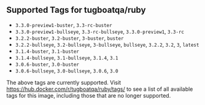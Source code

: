 ## Supported Tags for tugboatqa/ruby

* `3.3.0-preview1-buster`, `3.3-rc-buster`
* `3.3.0-preview1-bullseye`, `3.3-rc-bullseye`, `3.3.0-preview1`, `3.3-rc`
* `3.2.2-buster`, `3.2-buster`, `3-buster`, `buster`
* `3.2.2-bullseye`, `3.2-bullseye`, `3-bullseye`, `bullseye`, `3.2.2`, `3.2`, `3`, `latest`
* `3.1.4-buster`, `3.1-buster`
* `3.1.4-bullseye`, `3.1-bullseye`, `3.1.4`, `3.1`
* `3.0.6-buster`, `3.0-buster`
* `3.0.6-bullseye`, `3.0-bullseye`, `3.0.6`, `3.0`

The above tags are currently supported. Visit https://hub.docker.com/r/tugboatqa/ruby/tags/ to see a list of all available tags for this image, including those that are no longer supported.
